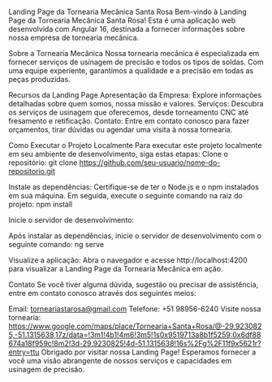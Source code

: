 Landing Page da Tornearia Mecânica Santa Rosa
Bem-vindo à Landing Page da Tornearia Mecânica Santa Rosa! Esta é uma aplicação web desenvolvida com Angular 16, destinada a fornecer informações sobre nossa empresa de tornearia mecânica.

Sobre a Tornearia Mecânica
Nossa tornearia mecânica é especializada em fornecer serviços de usinagem de precisão e todos os tipos de soldas. Com uma equipe experiente, garantimos a qualidade e a precisão em todas as peças produzidas.

Recursos da Landing Page
Apresentação da Empresa: Explore informações detalhadas sobre quem somos, nossa missão e valores.
Serviços: Descubra os serviços de usinagem que oferecemos, desde torneamento CNC até fresamento e retificação.
Contato: Entre em contato conosco para fazer orçamentos, tirar dúvidas ou agendar uma visita à nossa tornearia.

Como Executar o Projeto Localmente
Para executar este projeto localmente em seu ambiente de desenvolvimento, siga estas etapas:
Clone o repositório:
git clone https://github.com/seu-usuario/nome-do-repositorio.git

Instale as dependências:
Certifique-se de ter o Node.js e o npm instalados em sua máquina. Em seguida, execute o seguinte comando na raiz do projeto:
npm install

Inicie o servidor de desenvolvimento:

Após instalar as dependências, inicie o servidor de desenvolvimento com o seguinte comando:
ng serve

Visualize a aplicação:
Abra o navegador e acesse http://localhost:4200 para visualizar a Landing Page da Tornearia Mecânica em ação.

Contato
Se você tiver alguma dúvida, sugestão ou precisar de assistência, entre em contato conosco através dos seguintes meios:

Email: torneariastarosa@gmail.com
Telefone: +51 98956-6240
Visite nossa tornearia: https://www.google.com/maps/place/Tornearia+Santa+Rosa/@-29.9230825,-51.1315638,17z/data=!3m1!4b1!4m6!3m5!1s0x9519713a8b1f5259:0x6df88674a18f959c!8m2!3d-29.9230825!4d-51.1315638!16s%2Fg%2F11f9x5621r?entry=ttu
Obrigado por visitar nossa Landing Page! Esperamos fornecer a você uma visão abrangente de nossos serviços e capacidades em usinagem de precisão.
